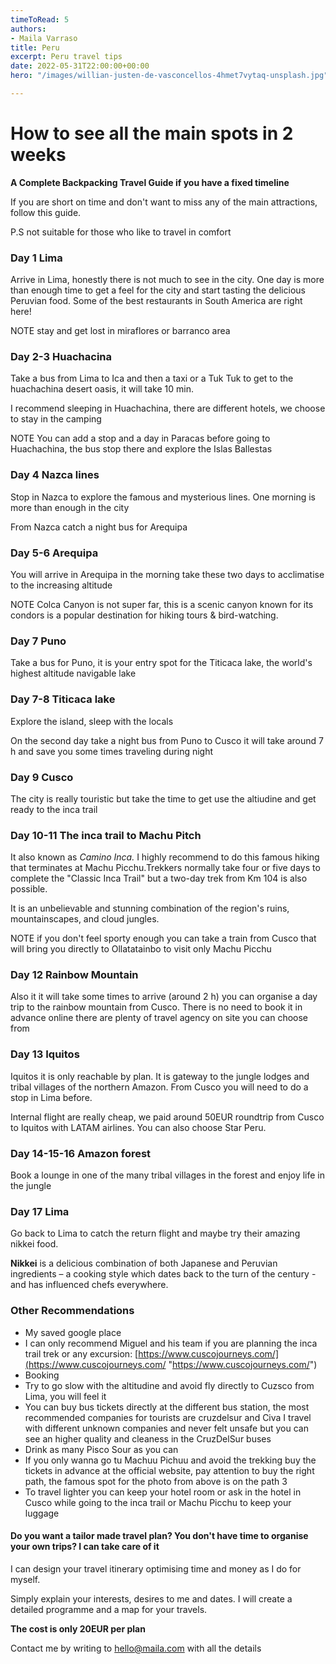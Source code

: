 ```yaml
---
timeToRead: 5
authors:
- Maila Varraso
title: Peru
excerpt: Peru travel tips
date: 2022-05-31T22:00:00+00:00
hero: "/images/willian-justen-de-vasconcellos-4hmet7vytaq-unsplash.jpg"

---
```

# How to see all the main spots in 2 weeks

**A Complete Backpacking Travel Guide if you have a fixed timeline** 

If you are short on time and don't want to miss any of the main attractions, follow this guide.

P.S not suitable for those who like to travel in comfort

### Day 1 Lima

Arrive in Lima, honestly there is not much to see in the city. One day is more than enough time to get a feel for the city and start tasting the delicious Peruvian food. Some of the best restaurants in South America are right here!

NOTE stay and get lost in miraflores or barranco area

### Day 2-3 Huachacina

Take a bus from Lima to Ica and then a taxi or a Tuk Tuk  to get to the huachachina desert oasis, it will take 10 min.

I recommend sleeping in Huachachina, there are different hotels, we choose to stay in the camping

NOTE You can add a stop and a day in Paracas before going to Huachachina, the bus stop there and explore the Islas Ballestas

### Day 4 Nazca lines

Stop in Nazca to explore the famous and mysterious lines. One morning is more than enough in the city

From Nazca catch a night bus for Arequipa

### Day 5-6 Arequipa

You will arrive in Arequipa in the morning take these two days to acclimatise to the increasing altitude

NOTE Colca Canyon is not super far, this is a scenic canyon known for its condors is a popular destination for hiking tours & bird-watching.

### Day 7 Puno

Take a bus for Puno, it is your entry spot for the Titicaca lake, the world's highest altitude navigable lake

### Day 7-8 Titicaca lake

Explore the island, sleep with the locals

On the second day take a night bus from Puno to Cusco it will take around 7 h and save you some times traveling during night

### Day 9 Cusco

The city is really touristic but take the time to get use the altiudine and get ready to the inca trail

### Day 10-11 The inca trail to Machu Pitch

It also known as _Camino Inca._ I highly recommend to do this famous hiking that terminates at Machu Picchu.Trekkers normally take four or five days to complete the "Classic Inca Trail" but a two-day trek from Km 104 is also possible.

It is an unbelievable and stunning combination of the region's ruins, mountainscapes, and cloud jungles.

NOTE if you don't feel sporty enough you can take a train from Cusco that will bring you directly to Ollatatainbo to visit only Machu Picchu

### Day 12 Rainbow Mountain

Also it it will take some times to arrive (around 2 h) you can organise a day trip to the rainbow mountain from Cusco. There is no need to book it in advance online there are plenty of travel agency on site you can choose from

### Day 13 Iquitos

Iquitos it is only reachable by plan. It is gateway to the jungle lodges and tribal villages of the northern Amazon. From Cusco you will need to do a stop in Lima before.

Internal flight are really cheap, we paid around 50EUR roundtrip from Cusco to Iquitos with LATAM airlines.  You can also choose Star Peru.

### Day 14-15-16 Amazon forest

Book a lounge in one of the many tribal villages in the forest and enjoy life in the jungle

### Day 17 Lima

Go back to Lima to catch the return flight and maybe try their amazing nikkei food.

**Nikkei** is a delicious combination of both Japanese and Peruvian ingredients – a cooking style which dates back to the turn of the century -and has influenced chefs everywhere.

### Other Recommendations

* My saved google place
* I can only recommend Miguel and his team if you are planning the inca trail trek or any excursion: [https://www.cuscojourneys.com/](https://www.cuscojourneys.com/ "https://www.cuscojourneys.com/")
* Booking
* Try to go slow with the altitudine and avoid fly directly to Cuzsco from Lima, you will feel it
* You can buy bus tickets directly at the different bus station, the most recommended companies for tourists are cruzdelsur and Civa I travel with different unknown companies and never felt unsafe but you can see an higher quality and cleaness in the CruzDelSur buses
* Drink as many Pisco Sour as you can
* If you only wanna go tu Machuu Pichuu and avoid the trekking buy the tickets in advance at the official website, pay attention to buy the right path, the famous spot for the photo from above is on the path 3
* To travel lighter you can keep your hotel room or ask in the hotel in Cusco while going to the inca trail or Machu Picchu to keep your luggage

#### **Do you want a tailor made travel plan? You don't have time to organise your own trips? I can take care of it**

I can design your travel itinerary optimising time and money as I do for myself.

Simply explain your interests, desires to me and dates. I will create a detailed programme and a map for your travels.

**The cost is only 20EUR per plan**

Contact me by writing to hello@maila.com with all the details